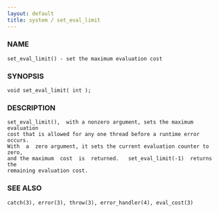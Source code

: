 ```yaml
---
layout: default
title: system / set_eval_limit
---
```


### NAME

    set_eval_limit() - set the maximum evaluation cost

### SYNOPSIS

    void set_eval_limit( int );

### DESCRIPTION

    set_eval_limit(),  with a nonzero argument, sets the maximum evaluation
    cost that is allowed for any one thread before a runtime error  occurs.
    With  a  zero argument, it sets the current evaluation counter to zero,
    and the maximum  cost  is  returned.   set_eval_limit(-1)  returns  the
    remaining evaluation cost.

### SEE ALSO

    catch(3), error(3), throw(3), error_handler(4), eval_cost(3)
